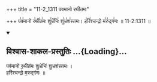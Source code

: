 +++
title = "11-2_1311 पवमानो रथीतमः"

+++
प꣣व꣢मानो र꣣थी꣡त꣢मः शु꣣भ्रे꣡भिः꣢ शु꣣भ्र꣡श꣢स्तमः। ह꣡रि꣢श्चन्द्रो म꣣रु꣡द्ग꣢णः ॥ 11-2:1311 ॥

<div class="js_include" newlevelforh1="2" title="विश्वास-शाकल-प्रस्तुतिः" unfilled url="/vedAH_Rk/shAkalam/saMhitA/vishvAsa-prastutiH/09/066/26_pavamAno_rathItamaH.md">
<details open><summary><h2>विश्वास-शाकल-प्रस्तुतिः ...{Loading}...</h2></summary>


पव॑मानो र॒थीत॑मः शु॒भ्रेभिः॑ शु॒भ्रश॑स्तमः ।  
हरि॑श्चन्द्रो म॒रुद्ग॑णः ॥

</details>
</div>